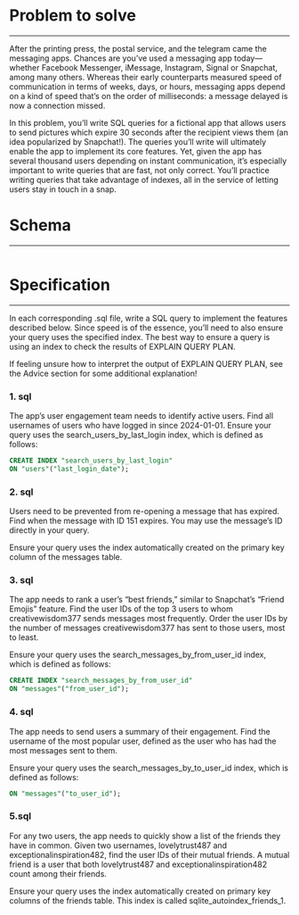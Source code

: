 # Problem to solve
---
After the printing press, the postal service, and the telegram came the messaging apps. Chances are you’ve used a messaging app today—whether Facebook Messenger, iMessage, Instagram, Signal or Snapchat, among many others. Whereas their early counterparts measured speed of communication in terms of weeks, days, or hours, messaging apps depend on a kind of speed that’s on the order of milliseconds: a message delayed is now a connection missed.

In this problem, you’ll write SQL queries for a fictional app that allows users to send pictures which expire 30 seconds after the recipient views them (an idea popularized by Snapchat!). The queries you’ll write will ultimately enable the app to implement its core features. Yet, given the app has several thousand users depending on instant communication, it’s especially important to write queries that are fast, not only correct. You’ll practice writing queries that take advantage of indexes, all in the service of letting users stay in touch in a snap.

# Schema
---

```mermaid

```

# Specification
---

In each corresponding .sql file, write a SQL query to implement the features described below. Since speed is of the essence, you’ll need to also ensure your query uses the specified index. The best way to ensure a query is using an index to check the results of EXPLAIN QUERY PLAN.

If feeling unsure how to interpret the output of EXPLAIN QUERY PLAN, see the Advice section for some additional explanation!

### 1. sql
The app’s user engagement team needs to identify active users. Find all usernames of users who have logged in since 2024-01-01. Ensure your query uses the search_users_by_last_login index, which is defined as follows:

```sql
CREATE INDEX "search_users_by_last_login"
ON "users"("last_login_date");
```
### 2. sql
Users need to be prevented from re-opening a message that has expired. Find when the message with ID 151 expires. You may use the message’s ID directly in your query.

Ensure your query uses the index automatically created on the primary key column of the messages table.

### 3. sql
The app needs to rank a user’s “best friends,” similar to Snapchat’s “Friend Emojis” feature. Find the user IDs of the top 3 users to whom creativewisdom377 sends messages most frequently. Order the user IDs by the number of messages creativewisdom377 has sent to those users, most to least.

Ensure your query uses the search_messages_by_from_user_id index, which is defined as follows:

```sql
CREATE INDEX "search_messages_by_from_user_id"
ON "messages"("from_user_id");
```

### 4. sql
The app needs to send users a summary of their engagement. Find the username of the most popular user, defined as the user who has had the most messages sent to them.

Ensure your query uses the search_messages_by_to_user_id index, which is defined as follows:

```sql CREATE INDEX "search_messages_by_to_user_id"
ON "messages"("to_user_id");
```
### 5.sql
For any two users, the app needs to quickly show a list of the friends they have in common. Given two usernames, lovelytrust487 and exceptionalinspiration482, find the user IDs of their mutual friends. A mutual friend is a user that both lovelytrust487 and exceptionalinspiration482 count among their friends.

Ensure your query uses the index automatically created on primary key columns of the friends table. This index is called sqlite_autoindex_friends_1.